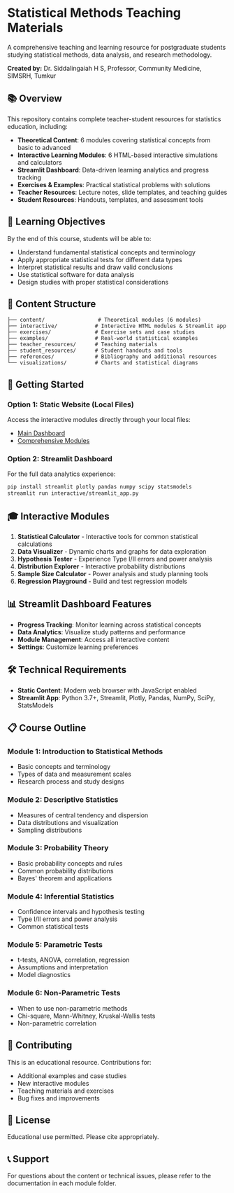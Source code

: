 # Statistical Methods Teaching Materials

A comprehensive teaching and learning resource for postgraduate students studying statistical methods, data analysis, and research methodology.

**Created by:** Dr. Siddalingaiah H S, Professor, Community Medicine, SIMSRH, Tumkur

## 📚 Overview

This repository contains complete teacher-student resources for statistics education, including:

- **Theoretical Content**: 6 modules covering statistical concepts from basic to advanced
- **Interactive Learning Modules**: 6 HTML-based interactive simulations and calculators
- **Streamlit Dashboard**: Data-driven learning analytics and progress tracking
- **Exercises & Examples**: Practical statistical problems with solutions
- **Teacher Resources**: Lecture notes, slide templates, and teaching guides
- **Student Resources**: Handouts, templates, and assessment tools

## 🎯 Learning Objectives

By the end of this course, students will be able to:
- Understand fundamental statistical concepts and terminology
- Apply appropriate statistical tests for different data types
- Interpret statistical results and draw valid conclusions
- Use statistical software for data analysis
- Design studies with proper statistical considerations

## 📖 Content Structure

```
├── content/                 # Theoretical modules (6 modules)
├── interactive/            # Interactive HTML modules & Streamlit app
├── exercises/              # Exercise sets and case studies
├── examples/               # Real-world statistical examples
├── teacher_resources/      # Teaching materials
├── student_resources/      # Student handouts and tools
├── references/             # Bibliography and additional resources
└── visualizations/         # Charts and statistical diagrams
```

## 🚀 Getting Started

### Option 1: Static Website (Local Files)
Access the interactive modules directly through your local files:
- [Main Dashboard](interactive/dashboard.html)
- [Comprehensive Modules](interactive/comprehensive_modules.html)

### Option 2: Streamlit Dashboard
For the full data analytics experience:
```bash
pip install streamlit plotly pandas numpy scipy statsmodels
streamlit run interactive/streamlit_app.py
```

## 🎓 Interactive Modules

1. **Statistical Calculator** - Interactive tools for common statistical calculations
2. **Data Visualizer** - Dynamic charts and graphs for data exploration
3. **Hypothesis Tester** - Experience Type I/II errors and power analysis
4. **Distribution Explorer** - Interactive probability distributions
5. **Sample Size Calculator** - Power analysis and study planning tools
6. **Regression Playground** - Build and test regression models

## 📊 Streamlit Dashboard Features

- **Progress Tracking**: Monitor learning across statistical concepts
- **Data Analytics**: Visualize study patterns and performance
- **Module Management**: Access all interactive content
- **Settings**: Customize learning preferences

## 🛠️ Technical Requirements

- **Static Content**: Modern web browser with JavaScript enabled
- **Streamlit App**: Python 3.7+, Streamlit, Plotly, Pandas, NumPy, SciPy, StatsModels

## 📋 Course Outline

### Module 1: Introduction to Statistical Methods
- Basic concepts and terminology
- Types of data and measurement scales
- Research process and study designs

### Module 2: Descriptive Statistics
- Measures of central tendency and dispersion
- Data distributions and visualization
- Sampling distributions

### Module 3: Probability Theory
- Basic probability concepts and rules
- Common probability distributions
- Bayes' theorem and applications

### Module 4: Inferential Statistics
- Confidence intervals and hypothesis testing
- Type I/II errors and power analysis
- Common statistical tests

### Module 5: Parametric Tests
- t-tests, ANOVA, correlation, regression
- Assumptions and interpretation
- Model diagnostics

### Module 6: Non-Parametric Tests
- When to use non-parametric methods
- Chi-square, Mann-Whitney, Kruskal-Wallis tests
- Non-parametric correlation

## 🤝 Contributing

This is an educational resource. Contributions for:
- Additional examples and case studies
- New interactive modules
- Teaching materials and exercises
- Bug fixes and improvements

## 📄 License

Educational use permitted. Please cite appropriately.

## 📞 Support

For questions about the content or technical issues, please refer to the documentation in each module folder.

